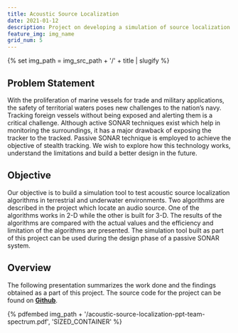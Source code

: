 ```yaml
---
title: Acoustic Source Localization
date: 2021-01-12
description: Project on developing a simulation of source localization using passive SONAR.
feature_img: img_name
grid_num: 5
---
```

{% set img_path =  img_src_path + '/' + title | slugify %}


<h2 class="text-2xl mb-2">Problem Statement</h2>

With the proliferation of marine vessels for trade and military applications, the safety of territorial waters poses new challenges to the nation’s navy. Tracking foreign vessels without being exposed and alerting them is a critical challenge. Although active SONAR techniques exist which help in monitoring the surroundings, it has a major drawback of exposing the tracker to the tracked. Passive SONAR technique is employed to achieve the objective of stealth tracking. We wish to explore how this technology works, understand the limitations and build a better design in the future.

<h2 class="text-2xl mb-2">Objective</h2>

Our objective is to build a simulation tool to test acoustic source localization algorithms in terrestrial and underwater environments. Two algorithms are described in the project which locate an audio source. One of the algorithms works in 2-D while the other is built for 3-D. The results of the algorithms are compared with the actual values and the efficiency and limitation of the algorithms are presented. The simulation tool built as part of this project can be used during the design phase of a passive SONAR system.

<h2 class="text-2xl mb-2">Overview</h2>

The following presentation summarizes the work done and the findings obtained as a part of this project. The source code for the project can be found on [**Github**](https://github.com/vish897/Acoustic-source-localization).

<div class="w-1/2 h-1/2 max-w-full max-h-full mx-auto flex justify-center items-center">
  {% pdfembed img_path + '/acoustic-source-localization-ppt-team-spectrum.pdf', 'SIZED_CONTAINER' %}
</div>


